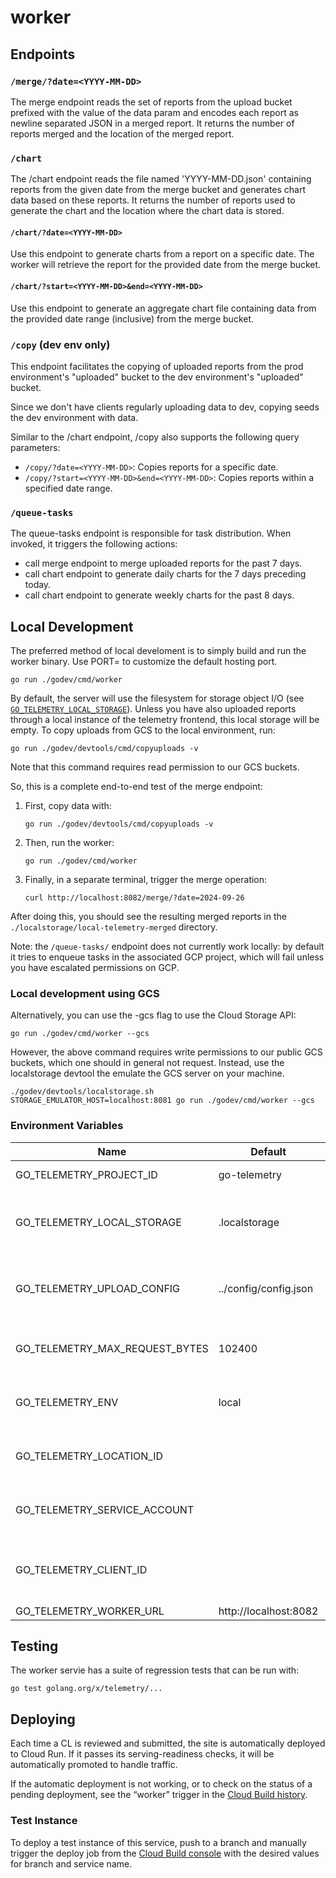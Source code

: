 # worker

## Endpoints

### `/merge/?date=<YYYY-MM-DD>`

The merge endpoint reads the set of reports from the upload bucket prefixed with
the value of the data param and encodes each report as newline separated JSON in
a merged report. It returns the number of reports merged and the location of the
merged report.

### `/chart`

The /chart endpoint reads the file named 'YYYY-MM-DD.json' containing reports
from the given date from the merge bucket and generates chart data based on
these reports. It returns the number of reports used to generate the chart and
the location where the chart data is stored.

#### `/chart/?date=<YYYY-MM-DD>`

Use this endpoint to generate charts from a report on a specific date. The
worker will retrieve the report for the provided date from the merge bucket.

#### `/chart/?start=<YYYY-MM-DD>&end=<YYYY-MM-DD>`

Use this endpoint to generate an aggregate chart file containing data from the
provided date range (inclusive) from the merge bucket.

### `/copy` (dev env only)

This endpoint facilitates the copying of uploaded reports from the prod
environment's "uploaded" bucket to the dev environment's "uploaded" bucket.

Since we don't have clients regularly uploading data to dev, copying seeds the
dev environment with data.

Similar to the /chart endpoint, /copy also supports the following query
parameters:

- `/copy/?date=<YYYY-MM-DD>`: Copies reports for a specific date.
- `/copy/?start=<YYYY-MM-DD>&end=<YYYY-MM-DD>`: Copies reports within a
  specified date range.

### `/queue-tasks`

The queue-tasks endpoint is responsible for task distribution. When invoked, it
triggers the following actions:

- call merge endpoint to merge uploaded reports for the past 7 days.
- call chart endpoint to generate daily charts for the 7 days preceding today.
- call chart endpoint to generate weekly charts for the past 8 days.

## Local Development

The preferred method of local develoment is to simply build and run the worker
binary. Use PORT= to customize the default hosting port.

    go run ./godev/cmd/worker

By default, the server will use the filesystem for storage object I/O (see
[`GO_TELEMETRY_LOCAL_STORAGE`](#environment-variables)). Unless you have also
uploaded reports through a local instance of the telemetry frontend, this local
storage will be empty. To copy uploads from GCS to the local environment, run:

    go run ./godev/devtools/cmd/copyuploads -v

Note that this command requires read permission to our GCS buckets.

So, this is a complete end-to-end test of the merge endpoint:

1. First, copy data with:

   ```
   go run ./godev/devtools/cmd/copyuploads -v
   ```

2. Then, run the worker:

   ```
   go run ./godev/cmd/worker
   ```

3. Finally, in a separate terminal, trigger the merge operation:

   ```
   curl http://localhost:8082/merge/?date=2024-09-26
   ```

After doing this, you should see the resulting merged reports in the
`./localstorage/local-telemetry-merged` directory.

Note: the `/queue-tasks/` endpoint does not currently work locally: by default
it tries to enqueue tasks in the associated GCP project, which will fail unless
you have escalated permissions on GCP.

### Local development using GCS

Alternatively, you can use the -gcs flag to use the Cloud Storage API:

    go run ./godev/cmd/worker --gcs

However, the above command requires write permissions to our public GCS buckets,
which one should in general not request. Instead, use the localstorage devtool
the emulate the GCS server on your machine.

    ./godev/devtools/localstorage.sh
    STORAGE_EMULATOR_HOST=localhost:8081 go run ./godev/cmd/worker --gcs

### Environment Variables

| Name                           | Default               | Description                                               |
| ------------------------------ | --------------------- | --------------------------------------------------------- |
| GO_TELEMETRY_PROJECT_ID        | go-telemetry          | GCP project ID                                            |
| GO_TELEMETRY_LOCAL_STORAGE     | .localstorage         | Directory for storage emulator I/O or file system storage |
| GO_TELEMETRY_UPLOAD_CONFIG     | ../config/config.json | Location of the upload config used for report validation  |
| GO_TELEMETRY_MAX_REQUEST_BYTES | 102400                | Maximum request body size the server allows               |
| GO_TELEMETRY_ENV               | local                 | Deployment environment (e.g. prod, dev, local, ... )      |
| GO_TELEMETRY_LOCATION_ID       |                       | GCP location of the service (e.g, us-east1)               |
| GO_TELEMETRY_SERVICE_ACCOUNT   |                       | GCP service account used for queueing work tasks          |
| GO_TELEMETRY_CLIENT_ID         |                       | GCP OAuth client used in authentication for queue tasks   |
| GO_TELEMETRY_WORKER_URL        | http://localhost:8082 |                                                           |

## Testing

The worker servie has a suite of regression tests that can be run with:

    go test golang.org/x/telemetry/...

## Deploying

Each time a CL is reviewed and submitted, the site is automatically deployed to
Cloud Run. If it passes its serving-readiness checks, it will be automatically
promoted to handle traffic.

If the automatic deployment is not working, or to check on the status of a
pending deployment, see the “worker” trigger in the
[Cloud Build history](https://console.cloud.google.com/cloud-build/builds?project=go-telemetry).

### Test Instance

To deploy a test instance of this service, push to a branch and manually trigger
the deploy job from the
[Cloud Build console](https://console.cloud.google.com/cloud-build/triggers?project=go-telemetry)
with the desired values for branch and service name.
